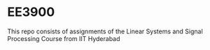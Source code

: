 # EE3900
This repo consists of assignments of the Linear Systems and Signal Processing Course from IIT Hyderabad
